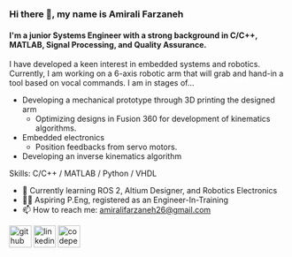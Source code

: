 ### Hi there 👋, my name is Amirali Farzaneh
#### I'm a junior Systems Engineer with a strong background in C/C++, MATLAB, Signal Processing, and Quality Assurance.
I have developed a keen interest in embedded systems and robotics.
Currently, I am working on a 6-axis robotic arm that will grab and hand-in a tool based on vocal commands. I am in stages of...
  -  Developing a mechanical prototype through 3D printing the designed arm
     -  Optimizing designs in Fusion 360 for development of kinematics algorithms.
  -  Embedded electronics
     -  Position feedbacks from servo motors.
  -  Developing an inverse kinematics algorithm

Skills: C/C++ / MATLAB / Python / VHDL  

- 🌱 Currently learning ROS 2, Altium Designer, and Robotics Electronics 
- 👨‍🔧 Aspiring P.Eng, registered as an Engineer-In-Training
- 📫 How to reach me: amiralifarzaneh26@gmail.com 


[<img src='https://cdn.jsdelivr.net/npm/simple-icons@3.0.1/icons/github.svg' alt='github' height='40'>](https://github.com/https://github.com/afarzane)  [<img src='https://cdn.jsdelivr.net/npm/simple-icons@3.0.1/icons/linkedin.svg' alt='linkedin' height='40'>](https://www.linkedin.com/in/https://www.linkedin.com/in/afarzane//)  [<img src='https://cdn.jsdelivr.net/npm/simple-icons@3.0.1/icons/codepen.svg' alt='codepen' height='40'>](https://codepen.io/https://codepen.io/afarzane)  


